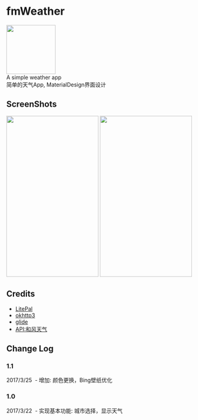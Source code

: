 # fmWeather
<img width="128" height="128" src="https://github.com/SteiensGate/fmWeather/raw/master/Screenshots/fmweather.png"/></br>
A simple weather app</br>
简单的天气App, MaterialDesign界面设计
## ScreenShots
<div>
<img width="240" height="420" src="https://github.com/SteiensGate/fmWeather/raw/master/Screenshots/Screenshot_20170322-022220.png"/>
<img width="240" height="420" src="https://github.com/SteiensGate/fmWeather/raw/master/Screenshots/Screenshot_20170322-022235.png"/>
</div>

## Credits

 - [LitePal](https://github.com/LitePalFramework/LitePal)
 - [okhttp3](https://github.com/square/okhttp)
 - [glide](https://github.com/bumptech/glide)
 - [API:和风天气](http://www.heweather.com/)

## Change Log

### 1.1 
  2017/3/25
  - 增加: 颜色更换，Bing壁纸优化
### 1.0 
  2017/3/22
  - 实现基本功能: 城市选择，显示天气
